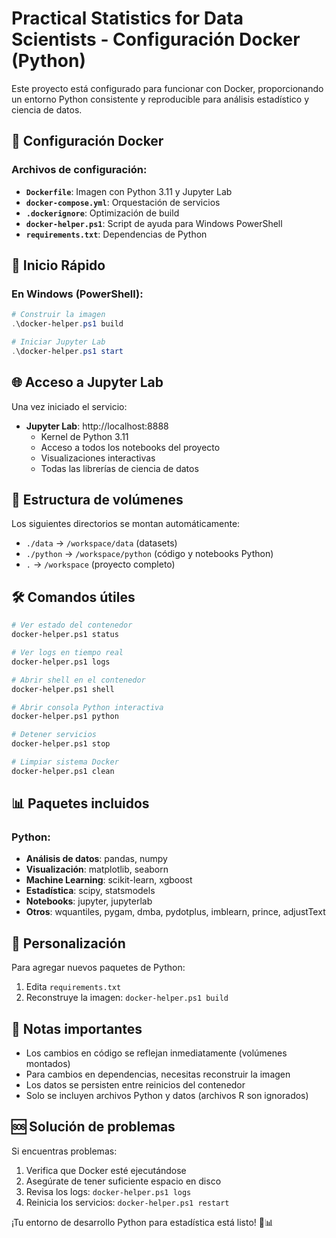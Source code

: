 # Practical Statistics for Data Scientists - Configuración Docker (Python)

Este proyecto está configurado para funcionar con Docker, proporcionando un entorno Python consistente y reproducible para análisis estadístico y ciencia de datos.

## 🐳 Configuración Docker

### Archivos de configuración:

- **`Dockerfile`**: Imagen con Python 3.11 y Jupyter Lab
- **`docker-compose.yml`**: Orquestación de servicios
- **`.dockerignore`**: Optimización de build
- **`docker-helper.ps1`**: Script de ayuda para Windows PowerShell
- **`requirements.txt`**: Dependencias de Python

## 🚀 Inicio Rápido

### En Windows (PowerShell):
```powershell
# Construir la imagen
.\docker-helper.ps1 build

# Iniciar Jupyter Lab
.\docker-helper.ps1 start
```

## 🌐 Acceso a Jupyter Lab

Una vez iniciado el servicio:

- **Jupyter Lab**: http://localhost:8888
  - Kernel de Python 3.11
  - Acceso a todos los notebooks del proyecto
  - Visualizaciones interactivas
  - Todas las librerías de ciencia de datos

## 📁 Estructura de volúmenes

Los siguientes directorios se montan automáticamente:
- `./data` → `/workspace/data` (datasets)
- `./python` → `/workspace/python` (código y notebooks Python)
- `.` → `/workspace` (proyecto completo)

## 🛠 Comandos útiles

```bash
# Ver estado del contenedor
docker-helper.ps1 status

# Ver logs en tiempo real
docker-helper.ps1 logs

# Abrir shell en el contenedor
docker-helper.ps1 shell

# Abrir consola Python interactiva
docker-helper.ps1 python

# Detener servicios
docker-helper.ps1 stop

# Limpiar sistema Docker
docker-helper.ps1 clean
```

## 📊 Paquetes incluidos

### Python:
- **Análisis de datos**: pandas, numpy
- **Visualización**: matplotlib, seaborn
- **Machine Learning**: scikit-learn, xgboost
- **Estadística**: scipy, statsmodels
- **Notebooks**: jupyter, jupyterlab
- **Otros**: wquantiles, pygam, dmba, pydotplus, imblearn, prince, adjustText

## 🔧 Personalización

Para agregar nuevos paquetes de Python:

1. Edita `requirements.txt`
2. Reconstruye la imagen: `docker-helper.ps1 build`

## 📝 Notas importantes

- Los cambios en código se reflejan inmediatamente (volúmenes montados)
- Para cambios en dependencias, necesitas reconstruir la imagen
- Los datos se persisten entre reinicios del contenedor
- Solo se incluyen archivos Python y datos (archivos R son ignorados)

## 🆘 Solución de problemas

Si encuentras problemas:

1. Verifica que Docker esté ejecutándose
2. Asegúrate de tener suficiente espacio en disco
3. Revisa los logs: `docker-helper.ps1 logs`
4. Reinicia los servicios: `docker-helper.ps1 restart`

¡Tu entorno de desarrollo Python para estadística está listo! 🐍📊
